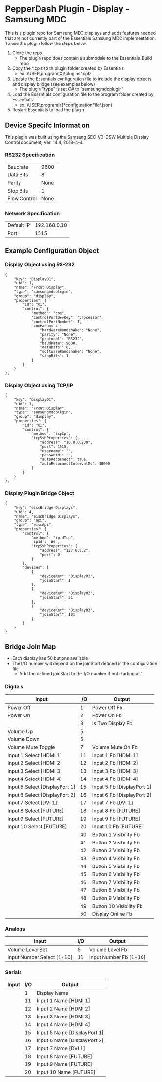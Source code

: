 # PepperDash Plugin - Display - Samsung MDC #

This is a plugin repo for Samsung MDC displays and adds features needed that are not currently part of the Essentials Samsung MDC implementation.  To use the plugin follow the steps below.

1. Clone the repo
   - The plugin repo does contain a submodule to the Essentials_Build repo
2. Copy the *.cplz to th plugin folder created by Essentials 
   - ex. \USER\program[X]\plugins\*.cplz
3. Update the Essentials configuration file to include the display objects and display bridge (see examples below)
   -  The plugin "type" is set C# to "samsungmdcplugin"
4. Load the Essentials configuration file to the program folder created by Essentials 
   - ex. \USER\program[x]\*configurationFile*.json)
5. Restart Essentials to load the plugin

## Device Specifc Information ##

This plugin was built using the Samsung SEC-VD-DSW Multiple Display Control document, Ver. 14.4, 2018-4-4.

### RS232 Specification ###
| 				| 			|
| ----- 		| ----- 	|
| Baudrate 		| 9600 		|
| Data Bits 	| 8 		|
| Parity 		| None 		|
| Stop Bits 	| 1 		|
| Flow Control 	| None 		|

### Network Specification ###
| 				| 				|
| ----- 		| ----- 		|
| Default IP	| 192.168.0.10 	|
| Port 			| 1515 			|

## Example Configuration Object ##
### Display Object using RS-232 ###
```
{
	"key": "Display01",
	"uid": 1,
	"name": "Front Display",
	"type": "samsungmdcplugin",
	"group": "display",
	"properties": {
		"id": "01",
		"control": {
			"method": "com",
			"controlPortDevKey": "processor",
			"controlPortNumber": 1,
			"comParams": {
				"hardwareHandshake": "None",
				"parity": "None",
				"protocol": "RS232",
				"baudRate": 9600,
				"dataBits": 8,
				"softwareHandshake": "None",
				"stopBits": 1
			}
		}
	}
},
```

### Display Object using TCP/IP ###
```
{
	"key": "Display01",
	"uid": 1,
	"name": "Front Display",
	"type": "samsungmdcplugin",
	"group": "display",
	"properties": {
		"id": "01",
		"control": {
			"method": "tcpIp",
			"tcpSshProperties": {
				"address": "10.0.0.200",
				"port": 1515,
				"username": "",
				"password": "",
				"autoReconnect": true,
				"autoReconnectIntervalMs": 10000
			}
		}
	}
},
```

### Display Plugin Bridge Object ###
```
{
	"key": "eiscBridge-Displays",
	"uid": 4,
	"name": "eiscBridge Displays",
	"group": "api",
	"type": "eiscApi",
	"properties": {
		"control": {
			"method": "ipidTcp",
			"ipid": "B0",
			"tcpSshProperties": {
				"address": "127.0.0.2",
				"port": 0
			}
		},
		"devices": [
			{
				"deviceKey": "Display01",
				"joinStart": 1
			},
			{
				"deviceKey": "Display02",
				"joinStart": 51
			},
			{
				"deviceKey": "Display03",
				"joinStart": 101
			}
		]
	}
}
```

## Bridge Join Map ##

* Each display has 50 buttons available
* The I/O number will depend on the joinStart defined in the configuration file
  * Add the defined joinStart to the I/O number if not starting at 1

### Digitals ###
| Input                          | I/O | Output                     |
|--------------------------------|-----|----------------------------|
| Power Off                      | 1   | Power Off Fb               |
| Power On                       | 2   | Power On Fb                |
|                                | 3   | Is Two Display Fb          |
| Volume Up                      | 5   |                            |
| Volume Down                    | 6   |                            |
| Volume Mute Toggle             | 7   | Volume Mute On Fb          |
| Input 1 Select [HDMI 1]        | 11  | Input 1 Fb [HDMI 1]        |
| Input 2 Select [HDMI 2]        | 12  | Input 2 Fb [HDMI 2]        |
| Input 3 Select [HDMI 3]        | 13  | Input 3 Fb [HDMI 3]        |
| Input 4 Select [HDMI 4]        | 14  | Input 4 Fb [HDMI 4]        |
| Input 5 Select [DisplayPort 1] | 15  | Input 5 Fb [DisplayPort 1] |
| Input 6 Select [DisplayPort 2] | 16  | Input 6 Fb [DisplayPort 2] |
| Input 7 Select [DVI 1]         | 17  | Input 7 Fb [DVI 1]         |
| Input 8 Select [FUTURE]        | 18  | Input 8 Fb [FUTURE]        |
| Input 9 Select [FUTURE]        | 19  | Input 9 Fb [FUTURE]        |
| Input 10 Select [FUTURE]       | 20  | Input 10 Fb [FUTURE]       |
|                                | 40  | Button 1 Visibility Fb     |
|                                | 41  | Button 2 Visibility Fb     |
|                                | 42  | Button 3 Visibility Fb     |
|                                | 43  | Button 4 Visibility Fb     |
|                                | 44  | Button 5 Visibility Fb     |
|                                | 45  | Button 6 Visibility Fb     |
|                                | 46  | Button 7 Visibility Fb     |
|                                | 47  | Button 8 Visibility Fb     |
|                                | 48  | Button 9 Visibility Fb     |
|                                | 49  | Button 10 Visibility Fb    |
|                                | 50  | Display Online Fb          |

### Analogs ###
| Input                      | I/O | Output                 |
|----------------------------|-----|------------------------|
| Volume Level Set           | 5   | Volume Level Fb        |
| Input Number Select [1-10] | 11  | Input Number Fb [1-10] |

### Serials ###
| Input | I/O | Output                       |
|-------|-----|------------------------------|
|       | 1   | Display Name                 |
|       | 11  | Input 1 Name [HDMI 1]        |
|       | 12  | Input 2 Name [HDMI 2]        |
|       | 13  | Input 3 Name [HDMI 3]        |
|       | 14  | Input 4 Name [HDMI 4]        |
|       | 15  | Input 5 Name [DisplayPort 1] |
|       | 16  | Input 6 Name [DisplayPort 2] |
|       | 17  | Input 7 Name [DVI 1]         |
|       | 18  | Input 8 Name [FUTURE]        |
|       | 19  | Input 9 Name [FUTURE]        |
|       | 20  | Input 10 Name [FUTURE]       |
